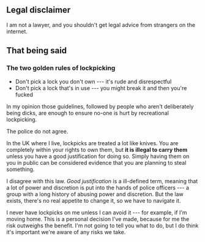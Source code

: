 ## Legal disclaimer

I am not a lawyer, and you shouldn't get legal advice from strangers on the
internet.

## That being said

### The two golden rules of lockpicking

- Don't pick a lock you don't own --- it's rude and disrespectful
- Don't pick a lock that's in use --- you might break it and then you're fucked

In my opinion those guidelines, followed by people who aren't deliberately
being dicks, are enough to ensure no-one is hurt by recreational lockpicking.

The police do not agree.

In the UK where I live, lockpicks are treated a lot like knives. You are
completely within your rights to own them, but **it is illegal to carry them**
unless you have a good justification for doing so. Simply having them on you in
public can be considered evidence that you are planning to steal something.

I disagree with this law. _Good justification_ is a ill-defined term, meaning
that a lot of power and discretion is put into the hands of police officers ---
a group with a long history of abusing power and discretion.  But the law
exists, there's no real appetite to change it, so we have to navigate it.

I never have lockpicks on me unless I can avoid it --- for example, if I'm
moving home. This is a personal decision I've made, because for me the risk
outweighs the benefit. I'm not going to tell you what to do, but I do think
it's important we're aware of any risks we take.
